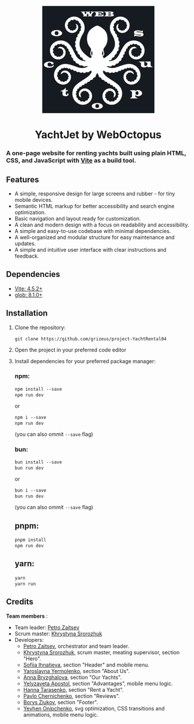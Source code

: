 <div align="center">
    <img src="./assets/webocto_logo.jpg">
</div>
<div align="center">

# YachtJet by WebOctopus

</div>

### A one-page website for renting yachts built using plain HTML, CSS, and JavaScript with [Vite](https://vitejs.dev/) as a build tool.

## Features

* A simple, responsive design for large screens and rubber - for tiny mobile devices.
* Semantic HTML markup for better accessibility and search engine optimization.
* Basic navigation and layout ready for customization.
* A clean and modern design with a focus on readability and accessibility.
* A simple and easy-to-use codebase with minimal dependencies.
* A well-organized and modular structure for easy maintenance and updates.
* A simple and intuitive user interface with clear instructions and feedback.


## Dependencies

* [Vite: 4.5.2+](https://vitejs.dev/)
* [glob: 8.1.0+](https://www.npmjs.com/package/glob)

## Installation

1. Clone the repository: 
    ```
    git clone https://github.com/grizeus/project-YachtRental04
    ```
2. Open the project in your preferred code editor
3. Install dependencies for your preferred package manager:
    ### npm:
    ```
    npm install --save
    npm run dev
    ```
    or 
    ```
    npm i --save
    npm run dev
    ```
    (you can also ommit `--save` flag)

    ### bun:
    ```
    bun install --save
    bun run dev
    ```
    or 
    ```
    bun i --save
    bun run dev
    ```
    (you can also ommit `--save` flag)

    ## pnpm:
    ```
    pnpm install
    npm run dev
    ```

    ## yarn:
    ```
    yarn
    yarn run
    ```
## Credits

**Team members** : 
* Team leader: [Petro Zaitsev](https://github.com/grizeus)
* Scrum master: [Khrystyna Srorozhuk](https://github.com/kris9899)
* Developers: 
  * [Petro Zaitsev](https://github.com/grizeus), orchestrator and team leader.
  * [Khrystyna Srorozhuk](https://github.com/kris9899), scrum master, meating supervisor, section "Hero".
  * [Sofiia Ihnatieva](https://github.com/sonja-plgdd), section "Header" and mobile menu.
  * [Yaroslavna Yermolenko](https://github.com/YaroslavnaYermolenko), section "About Us".
  * [Anna Bryzghalova](https://github.com/AnnaBryzghalova), section "Our Yachts".
  * [Yelyzaveta Apostol](https://github.com/llizzokk), section "Advantages", mobile menu logic.
  * [Hanna Tarasenko](https://github.com/Hanna-Tarasenko), section "Rent a Yacht".
  * [Pavlo Chernichenko](https://github.com/oykss), section "Reviews".
  * [Borys Ziukov](https://github.com/ziukoff1985), section "Footer".
  * [Yevhen Onipchenko](https://github.com/id753), svg optimization, CSS transitions and animations, mobile menu logic.